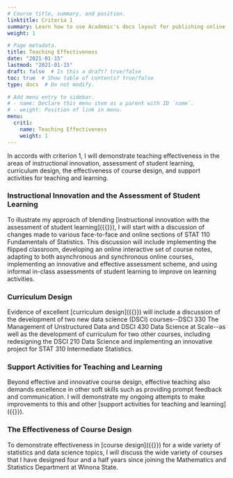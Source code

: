 ```yaml
---
# Course title, summary, and position.
linktitle: Criteria 1
summary: Learn how to use Academic's docs layout for publishing online courses, software documentation, and tutorials.
weight: 1

# Page metadata.
title: Teaching Effectiveness
date: "2021-01-15"
lastmod: "2021-01-15"
draft: false  # Is this a draft? true/false
toc: true  # Show table of contents? true/false
type: docs  # Do not modify.

# Add menu entry to sidebar.
# - name: Declare this menu item as a parent with ID `name`.
# - weight: Position of link in menu.
menu:
  crit1:
    name: Teaching Effectiveness
    weight: 1
---
```


In accords with criterion 1, I will demonstrate teaching effectiveness in the
areas of instructional innovation, assessment of student learning, curriculum
design, the effectiveness of course design, and support activities for
teaching and learning.

### Instructional Innovation and the Assessment of Student Learning

To illustrate my approach of blending [instructional innovation with the
assessment of student learning]({{<relref
path="instructional_innovation.md">}}), I will start with a discussion of
changes made to various face-to-face and online sections of STAT 110
Fundamentals of Statistics. This discussion will include implementing the
flipped classroom, developing an online interactive set of course notes,
adapting to both asynchronous and synchronous online courses, implementing an
innovative and effective assessment scheme, and using informal in-class
assessments of student learning to improve on learning activities.

### Curriculum Design

Evidence of excellent [curriculum design]({{<relref
path="curriculum_design.md">}}) will include a discussion of the development of two new
data science (DSCI) courses--DSCI 330 The Management of Unstructured Data and
DSCI 430 Data Science at Scale--as well as the development of
curriculum for two other courses, including redesigning the DSCI 210 Data Science and
implementing an innovative project for STAT 310 Intermediate Statistics.

### Support Activities for Teaching and Learning

Beyond effective and innovative course design, effective teaching also
demands excellence in other soft skills such as providing prompt feedback and
communication. I will demonstrate my ongoing attempts to make improvements to
this and other [support activities for teaching and learning]({{<relref path="support_activities.md">}}).

### The Effectiveness of Course Design

To demonstrate effectiveness in [course design]({{<relref
path="course_development.md">}}) for a wide variety of statistics and data
science topics, I will discuss the wide variety of courses that I have
designed four and a half years since joining the Mathematics and Statistics
Department at Winona State.


